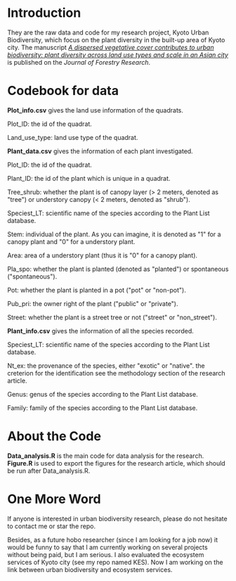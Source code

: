 # Introduction 

They are the raw data and code for my research project, Kyoto Urban Biodiversity, which focus on the plant diversity in the built-up area of Kyoto city. 
The manuscript *[A dispersed vegetative cover contributes to urban biodiversity: plant diversity across land use types and scale in an Asian city](https://link.springer.com/article/10.1007/s11676-022-01482-5)* is published on the *Journal of Forestry Research*. 

# Codebook for data 

**Plot_info.csv** gives the land use information of the quadrats. 

Plot_ID: the id of the quadrat. 

Land_use_type: land use type of the quadrat. 

**Plant_data.csv** gives the information of each plant investigated. 

Plot_ID: the id of the quadrat. 

Plant_ID: the id of the plant which is unique in a quadrat. 

Tree_shrub: whether the plant is of canopy layer (> 2 meters, denoted as "tree") or understory canopy (< 2 meters, denoted as "shrub"). 

Speciest_LT: scientific name of the species according to the Plant List database. 

Stem: individual of the plant. As you can imagine, it is denoted as "1" for a canopy plant and "0" for a understory plant. 

Area: area of a understory plant (thus it is "0" for a canopy plant). 

Pla_spo: whether the plant is planted (denoted as "planted") or spontaneous ("spontaneous"). 

Pot: whether the plant is planted in a pot ("pot" or "non-pot"). 

Pub_pri: the owner right of the plant ("public" or "private"). 

Street: whether the plant is a street tree or not ("street" or "non_street"). 

**Plant_info.csv** gives the information of all the species recorded. 

Speciest_LT: scientific name of the species according to the Plant List database. 

Nt_ex: the provenance of the species, either "exotic" or "native". the creterion for the identification see the methodology section of the research article. 

Genus: genus of the species according to the Plant List database. 

Family: family of the species according to the Plant List database. 

# About the Code

**Data_analysis.R** is the main code for data analysis for the research. 
**Figure.R** is used to export the figures for the research article, which should be run after Data_analysis.R. 

# One More Word

If anyone is interested in urban biodiversity research, please do not hesitate to contact me or star the repo. 

Besides, as a future hobo researcher (since I am looking for a job now) it would be funny to say that I am currently working on several projects without being paid, but I am serious. 
I also evaluated the ecosystem services of Kyoto city (see my repo named KES). 
Now I am working on the link between urban biodiversity and ecosystem services. 
